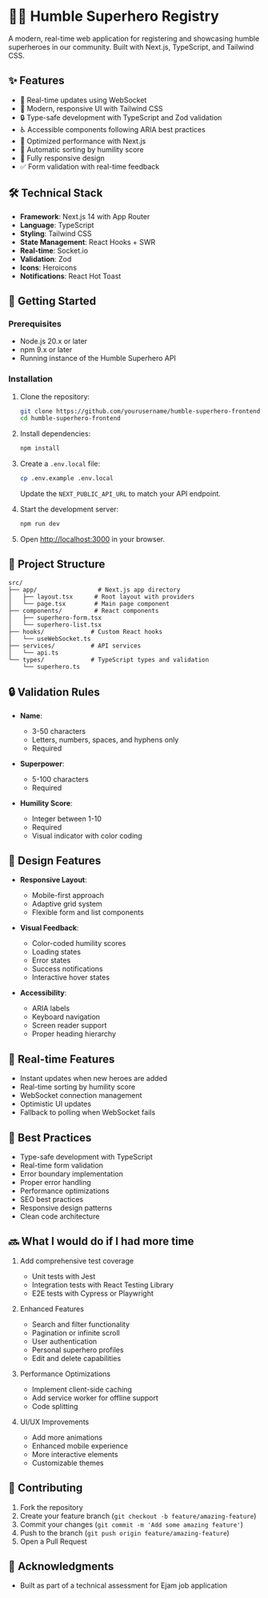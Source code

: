 # 🦸‍♂️ Humble Superhero Registry

A modern, real-time web application for registering and showcasing humble superheroes in our community. Built with Next.js, TypeScript, and Tailwind CSS.

## ✨ Features

- 🎯 Real-time updates using WebSocket
- 🎨 Modern, responsive UI with Tailwind CSS
- 🔒 Type-safe development with TypeScript and Zod validation
- ♿ Accessible components following ARIA best practices
- 🚀 Optimized performance with Next.js
- 🔄 Automatic sorting by humility score
- 📱 Fully responsive design
- ✅ Form validation with real-time feedback

## 🛠️ Technical Stack

- **Framework**: Next.js 14 with App Router
- **Language**: TypeScript
- **Styling**: Tailwind CSS
- **State Management**: React Hooks + SWR
- **Real-time**: Socket.io
- **Validation**: Zod
- **Icons**: Heroicons
- **Notifications**: React Hot Toast

## 🚀 Getting Started

### Prerequisites

- Node.js 20.x or later
- npm 9.x or later
- Running instance of the Humble Superhero API

### Installation

1. Clone the repository:

   ```bash
   git clone https://github.com/yourusername/humble-superhero-frontend.git
   cd humble-superhero-frontend
   ```

2. Install dependencies:

   ```bash
   npm install
   ```

3. Create a `.env.local` file:

   ```bash
   cp .env.example .env.local
   ```

   Update the `NEXT_PUBLIC_API_URL` to match your API endpoint.

4. Start the development server:

   ```bash
   npm run dev
   ```

5. Open [http://localhost:3000](http://localhost:3000) in your browser.

## 📁 Project Structure

```
src/
├── app/                 # Next.js app directory
│   ├── layout.tsx      # Root layout with providers
│   └── page.tsx        # Main page component
├── components/         # React components
│   ├── superhero-form.tsx
│   └── superhero-list.tsx
├── hooks/             # Custom React hooks
│   └── useWebSocket.ts
├── services/          # API services
│   └── api.ts
└── types/             # TypeScript types and validation
    └── superhero.ts
```

## 🔒 Validation Rules

- **Name**:

  - 3-50 characters
  - Letters, numbers, spaces, and hyphens only
  - Required

- **Superpower**:

  - 5-100 characters
  - Required

- **Humility Score**:
  - Integer between 1-10
  - Required
  - Visual indicator with color coding

## 🎨 Design Features

- **Responsive Layout**:

  - Mobile-first approach
  - Adaptive grid system
  - Flexible form and list components

- **Visual Feedback**:

  - Color-coded humility scores
  - Loading states
  - Error states
  - Success notifications
  - Interactive hover states

- **Accessibility**:
  - ARIA labels
  - Keyboard navigation
  - Screen reader support
  - Proper heading hierarchy

## 🔄 Real-time Features

- Instant updates when new heroes are added
- Real-time sorting by humility score
- WebSocket connection management
- Optimistic UI updates
- Fallback to polling when WebSocket fails

## 🧪 Best Practices

- Type-safe development with TypeScript
- Real-time form validation
- Error boundary implementation
- Proper error handling
- Performance optimizations
- SEO best practices
- Responsive design patterns
- Clean code architecture

## 🔜 What I would do if I had more time

1. Add comprehensive test coverage

   - Unit tests with Jest
   - Integration tests with React Testing Library
   - E2E tests with Cypress or Playwright

2. Enhanced Features

   - Search and filter functionality
   - Pagination or infinite scroll
   - User authentication
   - Personal superhero profiles
   - Edit and delete capabilities

3. Performance Optimizations

   - Implement client-side caching
   - Add service worker for offline support
   - Code splitting

4. UI/UX Improvements
   - Add more animations
   - Enhanced mobile experience
   - More interactive elements
   - Customizable themes

## 🤝 Contributing

1. Fork the repository
2. Create your feature branch (`git checkout -b feature/amazing-feature`)
3. Commit your changes (`git commit -m 'Add some amazing feature'`)
4. Push to the branch (`git push origin feature/amazing-feature`)
5. Open a Pull Request

## 👏 Acknowledgments

- Built as part of a technical assessment for Ejam job application
